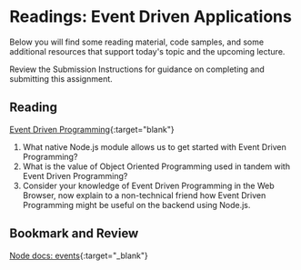 # Readings: Event Driven Applications

Below you will find some reading material, code samples, and some additional resources that support today's topic and the upcoming lecture.

Review the Submission Instructions for guidance on completing and submitting this assignment.

## Reading

[Event Driven Programming](https://www.digitalocean.com/community/tutorials/nodejs-event-driven-programming){:target="blank"}

1. What native Node.js module allows us to get started with Event Driven Programming?
1. What is the value of Object Oriented Programming used in tandem with Event Driven Programming?
1. Consider your knowledge of Event Driven Programming in the Web Browser, now explain to a non-technical friend how Event Driven Programming might be useful on the backend using Node.js.

## Bookmark and Review

[Node docs: events](https://nodejs.org/api/events.html){:target="_blank"}
